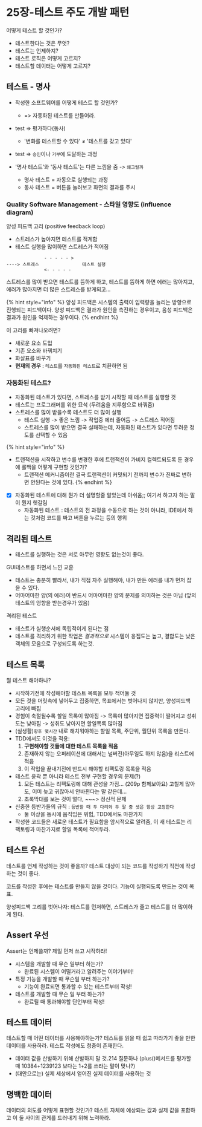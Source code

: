 # 25장-테스트 주도 개발 패턴

어떻게 테스트 할 것인가?

- 테스트한다는 것은 무엇?
- 테스트는 언제하지?
- 테스트 로직은 어떻게 고르지?
- 테스트할 데이터는 어떻게 고르지?

## 테스트 - 명사

- 작성한 소프트웨어를 어떻게 테스트 할 것인가?
  - => 자동화된 테스트를 만들어라.

- test => 평가하다(동사)
  - '변화를 테스트할 수 있다' ≠ '테스트를 갖고 있다'

- test => `승인`이나 `거부`에 도달하는 과정

- '명사 테스트'와 '동사 테스트'는 다른 느낌을 줌 -> `왜그럴까`
  - 명사 테스트 = 자동으로 실행되는 과정
  - 동사 테스트 = 버튼을 눌러보고 화면의 결과를 주시

### Quality Software Management - 스타일 영향도 (influence diagram)

양성 피드백 고리 (positive feedback loop)
- 스트레스가 높아지면 테스트를 적게함
- 테스트 실행을 많이하면 스트레스가 적어짐

```
              - - - - - >
----> 스트레스                테스트 실행
              <- - - - -
```

스트레스를 많이 받으면 테스트를 뜸하게 하고, 테스트를 뜸하게 하면 에러는 많아지고, 에러가 많아지면 더 많은 스트레스를 받게되고...


{% hint style="info" %}
양성 피드백은 시스템의 출력이 입력량을 늘리는 방향으로 진행되는 피드백이다.
양성 피드백은 결과가 원인을 촉진하는 경우이고, 음성 피드백은 결과가 원인을 억제하는 경우이다.
{% endhint %}

이 고리를 빠져나오려면?
- 새로운 요소 도입
- 기존 요소와 바꿔치기
- 화살표를 바꾸기
- **현재의 경우** : `테스트`를 `자동화된 테스트`로 치환하면 됨

### 자동화된 테스트?

- 자동화된 테스트가 있다면, 스트레스를 받기 시작할 때 테스트를 실행할 것
- 테스트는 프로그래머를 위한 묘석 (두려움을 지루함으로 바꿔줌)
- 스트레스를 많이 받을수록 테스트도 더 많이 실행
  - 테스트 실행 -> 좋은 느낌 -> 작업중 에러 줄어듬 -> 스트레스 적어짐
  - 스트레스를 많이 받으면 결국 실패하는데, 자동화된 테스트가 있다면 두려운 정도를 선택할 수 있음

{% hint style="info" %}
- 트랜잭션을 시작하고 변수를 변경한 후에 트랜잭션이 가비지 컬렉트되도록 둔 경우에 롤백을 어떻게 구현할 것인가?
  - 트랜잭션 메커니즘이란 결국 트랜잭션이 커밋되기 전까지 변수가 진짜로 변하면 안된다는 것에 있다.
{% endhint %}


- [x] 자동화된 테스트에 대해 뭔가 더 설명할줄 알았는데 아쉬움;; 여기서 하고자 하는 말이 뭔지 헷갈림
  - 자동화된 테스트 : 테스트의 전 과정을 수동으로 하는 것이 아니라, IDE에서 하는 것처럼 코드를 짜고 버튼을 누르는 등의 행위

## 격리된 테스트

- 테스트를 실행하는 것은 서로 아무런 영향도 없는것이 좋다.

GUI테스트를 하면서 느낀 교훈

- 테스트는 충분히 빨라서, 내가 직접 자주 실행해야, 내가 만든 에러를 내가 먼저 잡을 수 있다.
- 어마어마한 양(의 에러)이 반드시 어마어마한 양의 문제를 의미하는 것은 아님 (앞의 테스트의 영향을 받는경우가 있음)

격리된 테스트

- 테스트가 실행순서에 독립적이게 된다는 점
- 테스트를 격리하기 위한 작업은 *결과적으로* 시스템이 응집도는 높고, 결합도는 낮은 객체의 모음으로 구성되도록 하는것.

## 테스트 목록

뭘 테스트 해야하나?

- 시작하기전에 작성해야할 테스트 목록을 모두 적어둘 것
- 모든 것을 머릿속에 넣어두고 집중하면, 목표에서는 벗어나지 않지만, 양성피드백 고리에 빠짐
- 경험이 축절될수록 할일 목록이 많아짐 -> 목록이 많아지면 집중력이 떨어지고 성취도는 낮아짐 -> 성취도 낮아지면 할일목록 많아짐
- (실생활)`향후 몇시간` 내로 해치워야하는 할일 목록, 주단위, 월단위 목록을 만든다.
- TDD에서도 이것을 적용:
  1. **구현해야할 것들에 대한 테스트 목록을 적음**
  2. 존재하지 않는 오퍼레이션에 대해서는 널버전(아무일도 하지 않음)을 리스트에 적음
  3. 이 작업을 끝내기전에 반드시 해야할 리팩토링 목록을 적음
- 테스트 윤곽 뿐 아니라 테스트 전부 구현할 경우의 문제(?)
  1. 모든 테스트는 리팩토링에 대해 관성을 가짐... (209p 함께보아요) 고칠게 많아도, 이미 늦고 귀찮아서 안바뀐다는 말 같은데...
  2. 초록막대를 보는 것이 멀다, ~~~> 정신적 문제
- 신중한 등반가들의 규칙 : `등반할 때 두 다리와 두 팔 중 셋은 항상 고정한다`
  - 둘 이상을 동시에 움직임은 위험, TDD에서도 마찬가지
- 작성한 코드들은 새로운 테스트가 필요함을 암시적으로 알려줌, 이 새 테스트는 리팩토링과 마찬가지로 할일 목록에 적어두라.

## 테스트 우선

테스트를 언제 작성하는 것이 좋을까? 테스트 대상이 되는 코드를 작성하기 직전에 작성하는 것이 좋다.

코드를 작성한 후에는 테스트를 만들지 않을 것이다. 기능이 실행되도록 만드는 것이 목표.

양성피드백 고리를 벗어나자:
테스트를 먼저하면, 스트레스가 줄고 테스트를 더 많이하게 된다.

## Assert 우선

Assert는 언제쓸까? 제일 먼저 쓰고 시작하라!

- 시스템을 개발할 때 무슨 일부터 하는가?
  - 완료된 시스템이 어떨거라고 알려주는 이야기부터!
- 특정 기능을 개발할 때 무슨일 부터 하는가?
  - 기능이 완료되면 통과할 수 있는 테스트부터 작성!
- 테스트를 개발할 때 무슨 일 부터 하는가?
  - 완료될 때 통과해야할 단언부터 작성!

## 테스트 데이터

테스트할 때 어떤 데이터를 사용해야하는가?
테스트를 읽을 때 쉽고 따라가기 좋을 만한 데이터를 사용하라. 테스트 작성에도 청중이 존재한다.

- 데이터 값을 산발하기 위해 산발하지 말 것.214 질문하나 (plus()메서드를 평가할 때 10384+1239123 보다는 1+2를 쓰라는 말이 맞나?)
- (대안으로는) 실제 세상에서 얻어진 실제 데이터를 사용하는 것

## 명백한 데이터

데이터의 의도를 어떻게 표현할 것인가? 테스트 자체에 예상되는 값과 실제 값을 포함하고 이 둘 사이의 관게를 드러내기 위해 노력하라.
